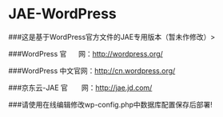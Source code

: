 ﻿JAE-WordPress
=============

###这是基于WordPress官方文件的JAE专用版本（暂未作修改）> 

###WordPress 官      网：http://wordpress.org/

###WordPress 中文官网：http://cn.wordpress.org/

###京东云-JAE 官       网：http://jae.jd.com/

###请使用在线编辑修改wp-config.php中数据库配置保存后部署!